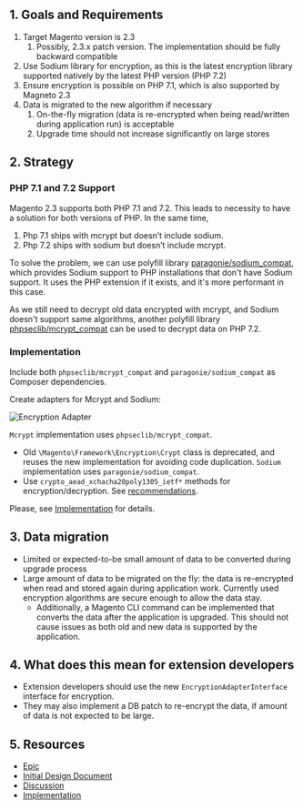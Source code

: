 ## 1. Goals and Requirements

1. Target Magento version is 2.3
   1. Possibly, 2.3.x patch version. The implementation should be fully backward compatible
2. Use Sodium library for encryption, as this is the latest encryption library supported natively by the latest PHP version (PHP 7.2)
3. Ensure encryption is possible on PHP 7.1, which is also supported by Magneto 2.3
4. Data is migrated to the new algorithm if necessary
   1. On-the-fly migration (data is re-encrypted when being read/written during application run) is acceptable
   2. Upgrade time should not increase significantly on large stores
 
## 2. Strategy

### PHP 7.1 and 7.2 Support

Magento 2.3 supports both PHP 7.1 and 7.2. This leads to necessity to have a solution for both versions of PHP. In the same time,
  1. Php 7.1 ships with mcrypt but doesn’t include sodium.
  2. Php 7.2 ships with sodium but doesn’t include mcrypt. 

To solve the problem, we can use polyfill library [paragonie/sodium_compat](https://github.com/paragonie/sodium_compat), which provides Sodium support to PHP installations that don't have Sodium support. It uses the PHP extension if it exists, and it's more performant in this case.

As we still need to decrypt old data encrypted with mcrypt, and Sodium doesn't support same algorithms, another polyfill library [phpseclib/mcrypt_compat](https://github.com/phpseclib/mcrypt_compat) can be used to decrypt data on PHP 7.2.

### Implementation

Include both `phpseclib/mcrypt_compat` and `paragonie/sodium_compat` as Composer dependencies.

Create adapters for Mcrypt and Sodium:

![Encryption Adapter](/images/encryption-adapter.png)

`Mcrypt` implementation uses `phpseclib/mcrypt_compat`.
* Old `\Magento\Framework\Encryption\Crypt` class is deprecated, and reuses the new implementation for avoiding code duplication.
`Sodium` implementation uses `paragonie/sodium_compat`.
* Use `crypto_aead_xchacha20poly1305_ietf*` methods for encryption/decryption. See [recommendations](https://paragonie.com/blog/2017/06/libsodium-quick-reference-quick-comparison-similar-functions-and-which-one-use).

Please, see [Implementation](https://github.com/magento-engcom/php-7.2-support/pull/135) for details.

## 3. Data migration

* Limited or expected-to-be small amount of data to be converted during upgrade process
* Large amount of data to be migrated on the fly: the data is re-encrypted when read and stored again during application work. Currently used encryption algorithms are secure enough to allow the data stay.
   * Additionally, a Magento CLI command can be implemented that converts the data after the application is upgraded. This should not cause issues as both old and new data is supported by the application.

## 4. What does this mean for extension developers

* Extension developers should use the new `EncryptionAdapterInterface` interface for encryption.
* They may also implement a DB patch to re-encrypt the data, if amount of data is not expected to be large.

## 5. Resources

* [Epic](https://github.com/magento-engcom/php-7.2-support/issues/127)
* [Initial Design Document](https://github.com/magento-engcom/php-7.2-support/wiki/HLD---Removing-mcrypt-and-adding-libsodium)
* [Discussion](https://github.com/magento-engcom/php-7.2-support/wiki/Discussion:-Encryption-with-Libsodium)
* [Implementation](https://github.com/magento-engcom/php-7.2-support/pull/135)
